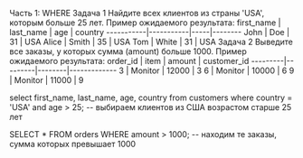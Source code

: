 Часть 1: WHERE
Задача 1
Найдите всех клиентов из страны 'USA', которым больше 25 лет.
Пример ожидаемого результата:
first_name | last_name | age | country
-----------|-----------|-----|--------
John | Doe | 31 | USA
Alice | Smith | 35 | USA
Tom | White | 31 | USA
Задача 2
Выведите все заказы, у которых сумма (amount) больше 1000.
Пример ожидаемого результата:
order_id | item | amount | customer_id
---------|---------|--------|-------------
3 | Monitor | 12000 | 3
6 | Monitor | 10000 | 6
9 | Monitor | 11000 | 9


select first_name, last_name, age, country
from customers
where country = 'USA' and age > 25; -- выбираем клиентов из США возрастом старше 25 лет

SELECT * FROM orders
WHERE amount > 1000; -- находим те заказы, сумма которых превышает 1000